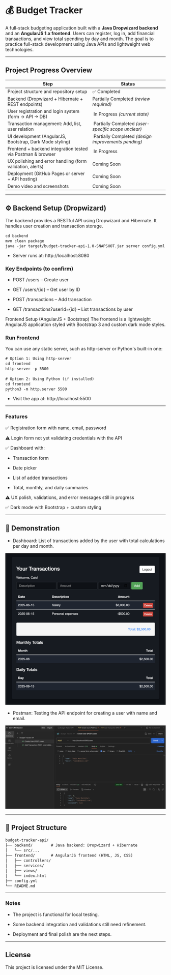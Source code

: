# 💰 Budget Tracker

A full-stack budgeting application built with a **Java Dropwizard backend** and an **AngularJS 1.x frontend**. Users can register, log in, add financial transactions, and view total spending by day and month. The goal is to practice full-stack development using Java APIs and lightweight web technologies.

---

## Project Progress Overview

| Step                                                                 | Status                                          |
|----------------------------------------------------------------------|-------------------------------------------------|
|  Project structure and repository setup                            | ✅ Completed                                     |
|  Backend (Dropwizard + Hibernate + REST endpoints)                 |  Partially Completed *(review required)*        |
|  User registration and login system (form → API → DB)              | ️ In Progress *(current state)*                 |
|  Transaction management: Add, list, user relation                  | ️ Partially Completed *(user-specific scope unclear)* |
|  UI development (AngularJS, Bootstrap, Dark Mode styling)         | ️ Partially Completed *(design improvements pending)* |
|  Frontend + backend integration tested via Postman & browser       | ️ In Progress                                   |
|  UX polishing and error handling (form validation, alerts)         |  Coming Soon                                    |
|  Deployment (GitHub Pages or server + API hosting)                |  Coming Soon                                    |
|  Demo video and screenshots                                        |  Coming Soon                                    |

---

## ⚙️ Backend Setup (Dropwizard)

The backend provides a RESTful API using Dropwizard and Hibernate. It handles user creation and transaction storage.
```
cd backend
mvn clean package
java -jar target/budget-tracker-api-1.0-SNAPSHOT.jar server config.yml
```
- Server runs at: http://localhost:8080

### Key Endpoints (to confirm)
- POST /users – Create user

- GET /users/{id} – Get user by ID

- POST /transactions – Add transaction

- GET /transactions?userId={id} – List transactions by user

Frontend Setup (AngularJS + Bootstrap)
The frontend is a lightweight AngularJS application styled with Bootstrap 3 and custom dark mode styles.

### Run Frontend
You can use any static server, such as http-server or Python's built-in one:

```
# Option 1: Using http-server
cd frontend
http-server -p 5500

# Option 2: Using Python (if installed)
cd frontend
python3 -m http.server 5500
```
- Visit the app at: http://localhost:5500

---

### Features
✅ Registration form with name, email, password

⚠️ Login form not yet validating credentials with the API

✅ Dashboard with:
- Transaction form

- Date picker

- List of added transactions

- Total, monthly, and daily summaries

⚠️ UX polish, validations, and error messages still in progress

✅ Dark mode with Bootstrap + custom styling

---

## 📸 Demonstration

- Dashboard: List of transactions added by the user with total calculations per day and month.

<img src="screens/mainpageimage.png" alt="Dashboard" width="600px"/>

<br>

- Postman: Testing the API endpoint for creating a user with name and email.

<img src="screens/postmanimage.png" alt="Postman" width="600px"/>

---

## 📁 Project Structure
```
budget-tracker-api/
├── backend/        # Java backend: Dropwizard + Hibernate
│   └── src/...
├── frontend/       # AngularJS frontend (HTML, JS, CSS)
│   ├── controllers/
│   ├── services/
│   ├── views/
│   └── index.html
├── config.yml
└── README.md
```
--- 

### Notes
- The project is functional for local testing.

- Some backend integration and validations still need refinement.

- Deployment and final polish are the next steps.

---

## License

This project is licensed under the MIT License.